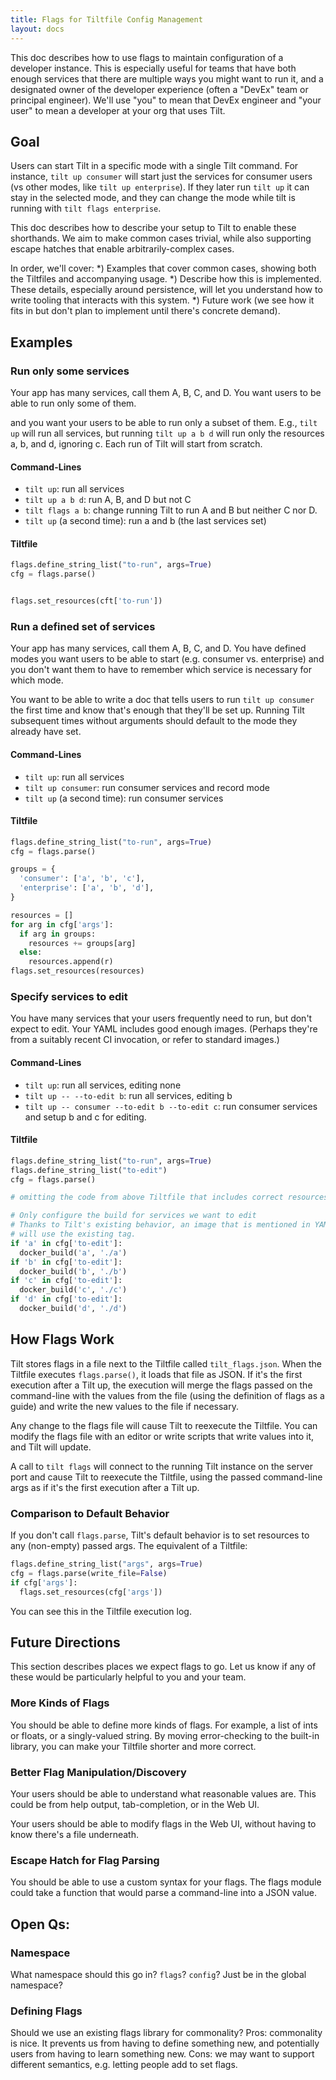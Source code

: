 ```yaml
---
title: Flags for Tiltfile Config Management
layout: docs
---
```



This doc describes how to use flags to maintain configuration of a developer instance. This is especially useful for teams that have both enough services that there are multiple ways you might want to run it, and a designated owner of the developer experience (often a "DevEx" team or principal engineer). We'll use "you" to mean that DevEx engineer and "your user" to mean a developer at your org that uses Tilt.

## Goal
Users can start Tilt in a specific mode with a single Tilt command. For instance, `tilt up consumer` will start just the services for consumer users (vs other modes, like `tilt up enterprise`). If they later run `tilt up` it can stay in the selected mode, and they can change the mode while tilt is running with `tilt flags enterprise`.

This doc describes how to describe your setup to Tilt to enable these shorthands. We aim to make common cases trivial, while also supporting escape hatches that enable arbitrarily-complex cases.

In order, we'll cover:
*) Examples that cover common cases, showing both the Tiltfiles and accompanying usage.
*) Describe how this is implemented. These details, especially around persistence, will let you understand how to write tooling that interacts with this system.
*) Future work (we see how it fits in but don't plan to implement until there's concrete demand).

## Examples

### Run only some services
Your app has many services, call them A, B, C, and D. You want users to be able to run only some of them.

and you want your users to be able to run only a subset of them. E.g., `tilt up` will run all services, but running `tilt up a b d` will run only the resources a, b, and d, ignoring c. Each run of Tilt will start from scratch.
#### Command-Lines
* `tilt up`: run all services
* `tilt up a b d`: run A, B, and D but not C
* `tilt flags a b`: change running Tilt to run A and B but neither C nor D.
* `tilt up` (a second time): run a and b (the last services set)

#### Tiltfile
```python
flags.define_string_list("to-run", args=True)
cfg = flags.parse()


flags.set_resources(cft['to-run'])
```

### Run a defined set of services
Your app has many services, call them A, B, C, and D. You have defined modes you want users to be able to start (e.g. consumer vs. enterprise) and you don't want them to have to remember which service is necessary for which mode.

You want to be able to write a doc that tells users to run `tilt up consumer` the first time and know that's enough that they'll be set up. Running Tilt subsequent times without arguments should default to the mode they already have set.

#### Command-Lines
* `tilt up`: run all services
* `tilt up consumer`: run consumer services and record mode
* `tilt up` (a second time): run consumer services

#### Tiltfile
```python
flags.define_string_list("to-run", args=True)
cfg = flags.parse()

groups = {
  'consumer': ['a', 'b', 'c'],
  'enterprise': ['a', 'b', 'd'],
}

resources = []
for arg in cfg['args']:
  if arg in groups:
    resources += groups[arg]
  else:
    resources.append(r)
flags.set_resources(resources)
```


### Specify services to edit
You have many services that your users frequently need to run, but don't expect to edit. Your YAML includes good enough images. (Perhaps they're from a suitably recent CI invocation, or refer to standard images.)

#### Command-Lines
* `tilt up`: run all services, editing none
* `tilt up -- --to-edit b`: run all services, editing b
* `tilt up -- consumer --to-edit b --to-edit c`: run consumer services and setup b and c for editing.

#### Tiltfile
```python
flags.define_string_list("to-run", args=True)
flags.define_string_list("to-edit")
cfg = flags.parse()

# omitting the code from above Tiltfile that includes correct resources

# Only configure the build for services we want to edit
# Thanks to Tilt's existing behavior, an image that is mentioned in YAML but has no build set
# will use the existing tag.
if 'a' in cfg['to-edit']:
  docker_build('a', './a')
if 'b' in cfg['to-edit']:
  docker_build('b', './b')
if 'c' in cfg['to-edit']:
  docker_build('c', './c')
if 'd' in cfg['to-edit']:
  docker_build('d', './d')
```

## How Flags Work
Tilt stores flags in a file next to the Tiltfile called `tilt_flags.json`. When the Tiltfile executes `flags.parse()`, it loads that file as JSON. If it's the first execution after a Tilt up, the execution will merge the flags passed on the command-line with the values from the file (using the definition of flags as a guide) and write the new values to the file if necessary.

Any change to the flags file will cause Tilt to reexecute the Tiltfile. You can modify the flags file with an editor or write scripts that write values into it, and Tilt will update.

A call to `tilt flags` will connect to the running Tilt instance on the server port and cause Tilt to reexecute the Tiltfile, using the passed command-line args as if it's the first execution after a Tilt up.

### Comparison to Default Behavior
If you don't call `flags.parse`, Tilt's default behavior is to set resources to any (non-empty) passed args. The equivalent of a Tiltfile:
```python
flags.define_string_list("args", args=True)
cfg = flags.parse(write_file=False)
if cfg['args']:
  flags.set_resources(cfg['args'])
```
You can see this in the Tiltfile execution log.

## Future Directions
This section describes places we expect flags to go. Let us know if any of these would be particularly helpful to you and your team.

### More Kinds of Flags
You should be able to define more kinds of flags. For example, a list of ints or floats, or a singly-valued string. By moving error-checking to the built-in library, you can make your Tiltfile shorter and more correct.

### Better Flag Manipulation/Discovery
Your users should be able to understand what reasonable values are. This could be from help output, tab-completion, or in the Web UI.

Your users should be able to modify flags in the Web UI, without having to know there's a file underneath.

### Escape Hatch for Flag Parsing
You should be able to use a custom syntax for your flags. The flags module could take a function that would parse a command-line into a JSON value.

## Open Qs:
### Namespace
What namespace should this go in? `flags`? `config`? Just be in the global namespace?

### Defining Flags
Should we use an existing flags library for commonality?
Pros: commonality is nice. It prevents us from having to define something new, and potentially users from having to learn something new.
Cons: we may want to support different semantics, e.g. letting people add to set flags.